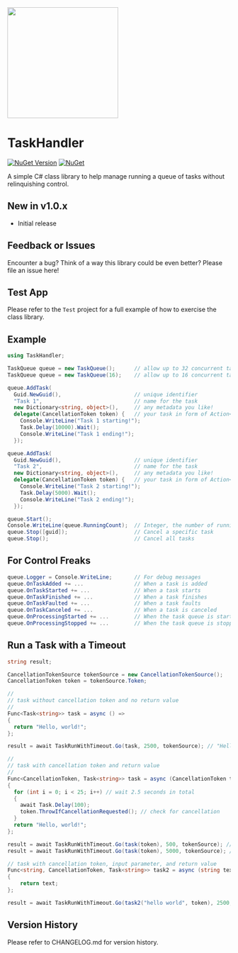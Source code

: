 <img src="https://raw.githubusercontent.com/jchristn/TaskHandler/main/Assets/logo.png" width="250" height="250">

# TaskHandler

[![NuGet Version](https://img.shields.io/nuget/v/TaskHandler.svg?style=flat)](https://www.nuget.org/packages/TaskHandler/) [![NuGet](https://img.shields.io/nuget/dt/TaskHandler.svg)](https://www.nuget.org/packages/TaskHandler) 

A simple C# class library to help manage running a queue of tasks without relinquishing control.

## New in v1.0.x

- Initial release

## Feedback or Issues

Encounter a bug?  Think of a way this library could be even better?  Please file an issue here!

## Test App

Please refer to the ```Test``` project for a full example of how to exercise the class library.
 
## Example

```csharp
using TaskHandler;

TaskQueue queue = new TaskQueue();      // allow up to 32 concurrent tasks
TaskQueue queue = new TaskQueue(16);    // allow up to 16 concurrent tasks

queue.AddTask(
  Guid.NewGuid(),                       // unique identifier
  "Task 1",                             // name for the task
  new Dictionary<string, object>(),     // any metadata you like!
  delegate(CancellationToken token) {   // your task in form of Action<CancellationToken>
  	Console.WriteLine("Task 1 starting!");
  	Task.Delay(10000).Wait();
  	Console.WriteLine("Task 1 ending!");
  });

queue.AddTask(
  Guid.NewGuid(),                       // unique identifier
  "Task 2",                             // name for the task
  new Dictionary<string, object>(),     // any metadata you like!
  delegate(CancellationToken token) {   // your task in form of Action<CancellationToken>
  	Console.WriteLine("Task 2 starting!");
  	Task.Delay(5000).Wait();
  	Console.WriteLine("Task 2 ending!");
  });

queue.Start();
Console.WriteLine(queue.RunningCount);  // Integer, the number of running tasks
queue.Stop([guid]);                     // Cancel a specific task
queue.Stop();                           // Cancel all tasks
```

## For Control Freaks
```csharp
queue.Logger = Console.WriteLine;       // For debug messages
queue.OnTaskAdded += ...                // When a task is added
queue.OnTaskStarted += ...              // When a task starts
queue.OnTaskFinished += ...             // When a task finishes
queue.OnTaskFaulted += ...              // When a task faults
queue.OnTaskCanceled += ...             // When a task is canceled
queue.OnProcessingStarted += ...        // When the task queue is started
queue.OnProcessingStopped += ...        // When the task queue is stopped
```

## Run a Task with a Timeout
```csharp
string result;

CancellationTokenSource tokenSource = new CancellationTokenSource();
CancellationToken token = tokenSource.Token;

//
// task without cancellation token and no return value 
//
Func<Task<string>> task = async () =>
{
  return "Hello, world!";
};

result = await TaskRunWithTimeout.Go(task, 2500, tokenSource); // "Hello, world!"

//
// task with cancellation token and return value
//
Func<CancellationToken, Task<string>> task = async (CancellationToken token) =>
{
  for (int i = 0; i < 25; i++) // wait 2.5 seconds in total
  {
    await Task.Delay(100);
    token.ThrowIfCancellationRequested(); // check for cancellation
  }
  return "Hello, world!";
};

result = await TaskRunWithTimeout.Go(task(token), 500, tokenSource); // throws TimeoutException
result = await TaskRunWithTimeout.Go(task(token), 5000, tokenSource); // "Hello, world!"

// task with cancellation token, input parameter, and return value
Func<string, CancellationToken, Task<string>> task2 = async (string text, CancellationToken token) =>
{
    return text;
};

result = await TaskRunWithTimeout.Go(task2("hello world", token), 2500, tokenSource);
```

## Version History

Please refer to CHANGELOG.md for version history.
